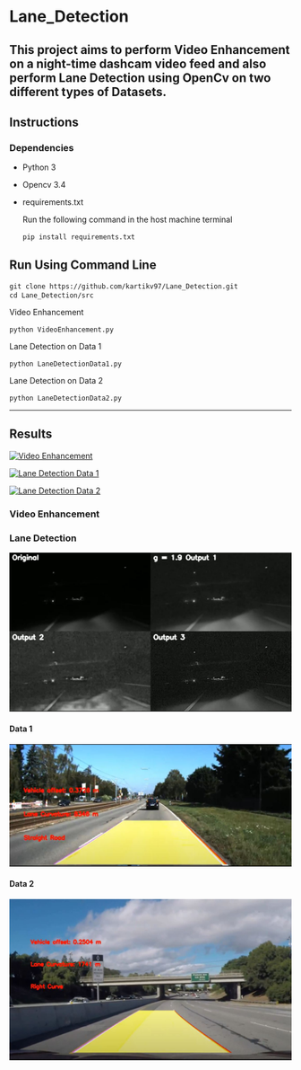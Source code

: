 # Lane_Detection    
This project aims to perform Video Enhancement on a night-time 
dashcam video feed and also perform Lane Detection using OpenCv on 
two different types of Datasets.
---
## Instructions
### Dependencies
- Python 3
- Opencv 3.4
- requirements.txt

    Run the following command in the host machine terminal
    ```
    pip install requirements.txt
    ```

## Run Using Command Line
```
git clone https://github.com/kartikv97/Lane_Detection.git
cd Lane_Detection/src
```
Video Enhancement
```
python VideoEnhancement.py
```
Lane Detection on Data 1
```
python LaneDetectionData1.py
```
Lane Detection on Data 2
```
python LaneDetectionData2.py
```

---
## Results
[![Video Enhancement](https://img.shields.io/badge/Video%20Enhancement%20Output-Click%20Here-blue)](https://drive.google.com/file/d/1fvMSO-ta9OvFqL2B3bXHsEtABux850z7/view?usp=sharing)

[![Lane Detection Data 1](https://img.shields.io/badge/Output%20Video%20Data%201-Click%20Here-blue)](https://drive.google.com/file/d/1LbtXZptIwpyM0cAr-Ifwp4RftyyA30Zq/view?usp=sharing)

[![Lane Detection Data 2](https://img.shields.io/badge/Output%20Video%20Data%202-Click%20Here-blue)](https://drive.google.com/file/d/1l3ePNdqxZccil4tuxbkyd9TvtPHx8K3k/view?usp=sharing)

### Video Enhancement

### Lane Detection
![Video Enhancement](output/vid_enhance.JPG)

#### Data 1
![Lane Detect Data 1](output/lane_1.JPG)

#### Data 2
![Lane Detect Data 2](output/lane_2.JPG)
